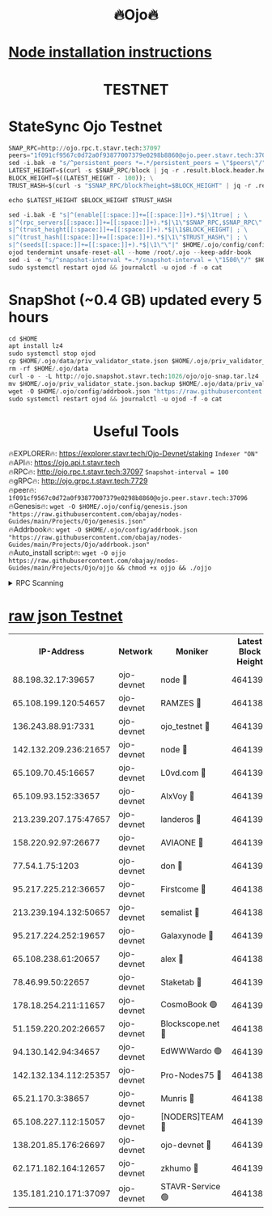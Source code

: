 <h1 align="center"> 🔥Ojo🔥</h1>

[Node installation instructions](https://github.com/obajay/nodes-Guides/tree/main/Projects/Ojo)
=

<h1 align="center"> TESTNET</h1>

# StateSync Ojo Testnet
```python
SNAP_RPC=http://ojo.rpc.t.stavr.tech:37097
peers="1f091cf9567c0d72a0f93877007379e0298b8860@ojo.peer.stavr.tech:37096"
sed -i.bak -e "s/^persistent_peers *=.*/persistent_peers = \"$peers\"/" $HOME/.ojo/config/config.toml
LATEST_HEIGHT=$(curl -s $SNAP_RPC/block | jq -r .result.block.header.height); \
BLOCK_HEIGHT=$((LATEST_HEIGHT - 100)); \
TRUST_HASH=$(curl -s "$SNAP_RPC/block?height=$BLOCK_HEIGHT" | jq -r .result.block_id.hash)

echo $LATEST_HEIGHT $BLOCK_HEIGHT $TRUST_HASH

sed -i.bak -E "s|^(enable[[:space:]]+=[[:space:]]+).*$|\1true| ; \
s|^(rpc_servers[[:space:]]+=[[:space:]]+).*$|\1\"$SNAP_RPC,$SNAP_RPC\"| ; \
s|^(trust_height[[:space:]]+=[[:space:]]+).*$|\1$BLOCK_HEIGHT| ; \
s|^(trust_hash[[:space:]]+=[[:space:]]+).*$|\1\"$TRUST_HASH\"| ; \
s|^(seeds[[:space:]]+=[[:space:]]+).*$|\1\"\"|" $HOME/.ojo/config/config.toml
ojod tendermint unsafe-reset-all --home /root/.ojo --keep-addr-book
sed -i -e "s/^snapshot-interval *=.*/snapshot-interval = \"1500\"/" $HOME/.ojo/config/app.toml
sudo systemctl restart ojod && journalctl -u ojod -f -o cat
```
# SnapShot (~0.4 GB) updated every 5 hours
```python
cd $HOME
apt install lz4
sudo systemctl stop ojod
cp $HOME/.ojo/data/priv_validator_state.json $HOME/.ojo/priv_validator_state.json.backup
rm -rf $HOME/.ojo/data
curl -o - -L http://ojo.snapshot.stavr.tech:1026/ojo/ojo-snap.tar.lz4 | lz4 -c -d - | tar -x -C $HOME/.ojo --strip-components 2
mv $HOME/.ojo/priv_validator_state.json.backup $HOME/.ojo/data/priv_validator_state.json
wget -O $HOME/.ojo/config/addrbook.json "https://raw.githubusercontent.com/obajay/nodes-Guides/main/Projects/Ojo/addrbook.json"
sudo systemctl restart ojod && journalctl -u ojod -f -o cat
```
 <h1 align="center"> Useful Tools</h1>

🔥EXPLORER🔥:        https://explorer.stavr.tech/Ojo-Devnet/staking        `Indexer "ON"` \
🔥API🔥:                     https://ojo.api.t.stavr.tech \
🔥RPC🔥:                    http://ojo.rpc.t.stavr.tech:37097              `Snapshot-interval = 100` \
🔥gRPC🔥:                  http://ojo.grpc.t.stavr.tech:7729 \
🔥peer🔥:                   `1f091cf9567c0d72a0f93877007379e0298b8860@ojo.peer.stavr.tech:37096` \
🔥Genesis🔥:    ```wget -O $HOME/.ojo/config/genesis.json "https://raw.githubusercontent.com/obajay/nodes-Guides/main/Projects/Ojo/genesis.json"``` \
🔥Addrbook🔥:    ```wget -O $HOME/.ojo/config/addrbook.json "https://raw.githubusercontent.com/obajay/nodes-Guides/main/Projects/Ojo/addrbook.json"``` \
🔥Auto_install script🔥: ```wget -O ojjo https://raw.githubusercontent.com/obajay/nodes-Guides/main/Projects/Ojo/ojjo && chmod +x ojjo && ./ojjo```


<details>
<summary>RPC Scanning</summary>

<h2 align="center"> We scan nodes in real time every 4 hours. And we provide the final result of RPC endpoints.
We cannot influence the operation of these nodes in any way. </h2>


```python
If Voting Power is higher than 0 --> then the Node is a validator of the network and may be subject to attack and be a potential threat to the chain.
```
```python
We marked such validators with a red symbol
```

</details>

[raw json Testnet](https://rpc-check.ojot.stavr.tech/ojot/rpc-ojot-result.json)
=


<table><tr><th>IP-Address</th><th>Network</th><th>Moniker</th><th>Latest Block Height</th><th>Earliest Block Height</th><th>Catching Up</th><th>Tx Index</th><th>Voting Power</th><th>Scan Time</th></tr><tr><td>88.198.32.17:39657</td><td>ojo-devnet</td><td>node 🔴</td><td>4641393</td><td>300001</td><td>False</td><td>on</td><td>65654</td><td>2023-12-24T15:08:03.760115940UTC</td></tr><tr><td>65.108.199.120:54657</td><td>ojo-devnet</td><td>RAMZES 🔴</td><td>4641388</td><td>306156</td><td>False</td><td>on</td><td>15420</td><td>2023-12-24T15:07:37.819189647UTC</td></tr><tr><td>136.243.88.91:7331</td><td>ojo-devnet</td><td>ojo_testnet 🔴</td><td>4641390</td><td>308845</td><td>False</td><td>on</td><td>1000</td><td>2023-12-24T15:07:45.855450383UTC</td></tr><tr><td>142.132.209.236:21657</td><td>ojo-devnet</td><td>node 🔴</td><td>4641392</td><td>350001</td><td>False</td><td>on</td><td>1999</td><td>2023-12-24T15:08:01.872817947UTC</td></tr><tr><td>65.109.70.45:16657</td><td>ojo-devnet</td><td>L0vd.com 🔴</td><td>4641394</td><td>695918</td><td>False</td><td>off</td><td>998</td><td>2023-12-24T15:08:09.693332502UTC</td></tr><tr><td>65.109.93.152:33657</td><td>ojo-devnet</td><td>AlxVoy 🔴</td><td>4641392</td><td>2319801</td><td>False</td><td>on</td><td>4536782</td><td>2023-12-24T15:08:01.583180600UTC</td></tr><tr><td>213.239.207.175:47657</td><td>ojo-devnet</td><td>landeros 🔴</td><td>4641391</td><td>2714001</td><td>False</td><td>off</td><td>11083</td><td>2023-12-24T15:07:56.773622495UTC</td></tr><tr><td>158.220.92.97:26677</td><td>ojo-devnet</td><td>AVIAONE 🔴</td><td>4641391</td><td>2754001</td><td>False</td><td>on</td><td>13867</td><td>2023-12-24T15:07:56.553048719UTC</td></tr><tr><td>77.54.1.75:1203</td><td>ojo-devnet</td><td>don 🔴</td><td>4641393</td><td>2906401</td><td>False</td><td>on</td><td>10</td><td>2023-12-24T15:08:03.407337615UTC</td></tr><tr><td>95.217.225.212:36657</td><td>ojo-devnet</td><td>Firstcome 🔴</td><td>4641389</td><td>2985946</td><td>False</td><td>on</td><td>13566</td><td>2023-12-24T15:07:45.620465324UTC</td></tr><tr><td>213.239.194.132:50657</td><td>ojo-devnet</td><td>semalist 🔴</td><td>4641388</td><td>3223522</td><td>False</td><td>on</td><td>19037</td><td>2023-12-24T15:07:38.044530508UTC</td></tr><tr><td>95.217.224.252:19657</td><td>ojo-devnet</td><td>Galaxynode 🔴</td><td>4641393</td><td>3685492</td><td>False</td><td>on</td><td>11888</td><td>2023-12-24T15:08:06.594286374UTC</td></tr><tr><td>65.108.238.61:20657</td><td>ojo-devnet</td><td>alex 🔴</td><td>4641388</td><td>4158001</td><td>False</td><td>on</td><td>11359</td><td>2023-12-24T15:07:37.429764029UTC</td></tr><tr><td>78.46.99.50:22657</td><td>ojo-devnet</td><td>Staketab 🔴</td><td>4641394</td><td>4254801</td><td>False</td><td>on</td><td>1276</td><td>2023-12-24T15:08:09.993713389UTC</td></tr><tr><td>178.18.254.211:11657</td><td>ojo-devnet</td><td>CosmoBook 🟢</td><td>4641392</td><td>4392001</td><td>False</td><td>off</td><td>0</td><td>2023-12-24T15:08:02.829304979UTC</td></tr><tr><td>51.159.220.202:26657</td><td>ojo-devnet</td><td>Blockscope.net 🔴</td><td>4641388</td><td>4425001</td><td>False</td><td>on</td><td>981</td><td>2023-12-24T15:07:34.933914071UTC</td></tr><tr><td>94.130.142.94:34657</td><td>ojo-devnet</td><td>EdWWWardo 🟢</td><td>4641392</td><td>4438946</td><td>False</td><td>on</td><td>0</td><td>2023-12-24T15:07:59.179150361UTC</td></tr><tr><td>142.132.134.112:25357</td><td>ojo-devnet</td><td>Pro-Nodes75 🔴</td><td>4641389</td><td>4541389</td><td>False</td><td>on</td><td>24651</td><td>2023-12-24T15:07:42.840996315UTC</td></tr><tr><td>65.21.170.3:38657</td><td>ojo-devnet</td><td>Munris 🔴</td><td>4641389</td><td>4541389</td><td>False</td><td>off</td><td>20123</td><td>2023-12-24T15:07:45.271340419UTC</td></tr><tr><td>65.108.227.112:15057</td><td>ojo-devnet</td><td>[NODERS]TEAM 🔴</td><td>4641393</td><td>4541393</td><td>False</td><td>off</td><td>9999</td><td>2023-12-24T15:08:06.982805346UTC</td></tr><tr><td>138.201.85.176:26697</td><td>ojo-devnet</td><td>ojo-devnet 🔴</td><td>4641394</td><td>4541394</td><td>False</td><td>on</td><td>1000024000</td><td>2023-12-24T15:08:09.364043928UTC</td></tr><tr><td>62.171.182.164:12657</td><td>ojo-devnet</td><td>zkhumo 🔴</td><td>4641392</td><td>4616001</td><td>False</td><td>off</td><td>998</td><td>2023-12-24T15:08:02.280813969UTC</td></tr><tr><td>135.181.210.171:37097</td><td>ojo-devnet</td><td>STAVR-Service 🟢</td><td>4641389</td><td>4638001</td><td>False</td><td>on</td><td>0</td><td>2023-12-24T15:07:40.545675876UTC</td></tr></table>